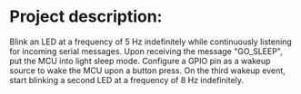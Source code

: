 # Project description:

Blink an LED at a frequency of 5 Hz indefinitely while continuously listening for incoming serial messages. Upon receiving the message "GO_SLEEP", put the MCU into light sleep mode. Configure a GPIO pin as a wakeup source to wake the MCU upon a button press. On the third wakeup event, start blinking a second LED at a frequency of 8 Hz indefinitely.
